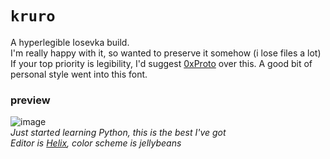 # `kruro`
A hyperlegible Iosevka build.
<br />
I'm really happy with it, so wanted to preserve it somehow (i lose files a lot)
<br />
If your top priority is legibility, I'd suggest [0xProto](https://github.com/0xType/0xProto) over this. A good bit of personal style went into this font.

### preview
![image](https://github.com/user-attachments/assets/31cf7c43-a71f-4a16-bae1-5adcaf7abd8c)
<br />
*Just started learning Python, this is the best I've got*
<br />
*Editor is [Helix](https://github.com/helix-editor/), color scheme is jellybeans*
